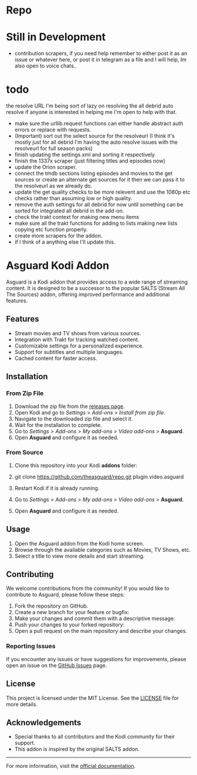# Repo

# Still in Development
- contribution scrapers, if you need help remember to either post it as an issue or whatever here, or post it in telegram as a file and I will help, Im also open to voice chats.. 
# todo 
the resolve URL I'm being sort of lazy on resolving the all debrid auto resolve if anyone is interested in helping me I'm open to help with that. 
- make sure the urllib.request functions can either handle abstract auth errors or replace with requests. 
- (Important) sort out the select source for the resolveurl (I think it's mostly just for all debrid I'm having the auto resolve issues with the resolveurl for full season packs)
- finish updating the settings.xml and sorting it respectively.
- finish the 1337x scraper (just filtering titles and episodes now)
- update the Orion scraper.
- connect the tmdb sections listing episodes and movies to the get sources or create an alternate get sources for it then we can pass it to the resolveurl as we already do. 
- update the get quality checks to be more relevent and use the 1080p etc checks rather than assuming low or high quality.
- remove the auth settings for all debrid for now until something can be sorted for integrated all debrid in the add-on. 
- check the trakt context for making new menu items
- make sure all the trakt functions for adding to lists making new lists copying etc function properly.
- create more scrapers for the addon.
- if I think of a anything else I'll update this. 

# Asguard Kodi Addon
Asguard is a Kodi addon that provides access to a wide range of streaming content. It is designed to be a successor to the popular SALTS (Stream All The Sources) addon, offering improved performance and additional features.

## Features

- Stream movies and TV shows from various sources.
- Integration with Trakt for tracking watched content.
- Customizable settings for a personalized experience.
- Support for subtitles and multiple languages.
- Cached content for faster access.

## Installation

### From Zip File

1. Download the zip file from the [releases page]([https://github.com/your-repo/asguard/releases](https://github.com/theasguard/Repo)).
2. Open Kodi and go to _Settings_ > _Add-ons_ > _Install from zip file_.
3. Navigate to the downloaded zip file and select it.
4. Wait for the installation to complete.
5. Go to _Settings_ > _Add-ons_ > _My add-ons_ > _Video add-ons_ > **Asguard**.
6. Open **Asguard** and configure it as needed.

### From Source

1. Clone this repository into your Kodi **addons** folder:
2. git clone https://github.com/theasguard/repo.git plugin.video.asguard

2. Restart Kodi if it is already running.
3. Go to _Settings_ > _Add-ons_ > _My add-ons_ > _Video add-ons_ > **Asguard**.
4. Open **Asguard** and configure it as needed.

## Usage

1. Open the Asguard addon from the Kodi home screen.
2. Browse through the available categories such as Movies, TV Shows, etc.
3. Select a title to view more details and start streaming.

## Contributing

We welcome contributions from the community! If you would like to contribute to Asguard, please follow these steps:

1. Fork the repository on GitHub.
2. Create a new branch for your feature or bugfix:
3. Make your changes and commit them with a descriptive message:
4.  Push your changes to your forked repository:
5. Open a pull request on the main repository and describe your changes.

### Reporting Issues

If you encounter any issues or have suggestions for improvements, please open an issue on the [GitHub Issues](https://github.com/theasguard/repo/issues) page.

## License

This project is licensed under the MIT License. See the [LICENSE](LICENSE) file for more details.

## Acknowledgements

- Special thanks to all contributors and the Kodi community for their support.
- This addon is inspired by the original SALTS addon.

---

For more information, visit the [official documentation](https://github.com/theasguard/Repo/wiki).
